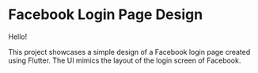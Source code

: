 # Facebook Login Page Design

Hello!

This project showcases a simple design of a Facebook login page created using Flutter. The UI mimics the layout of the login screen of Facebook.